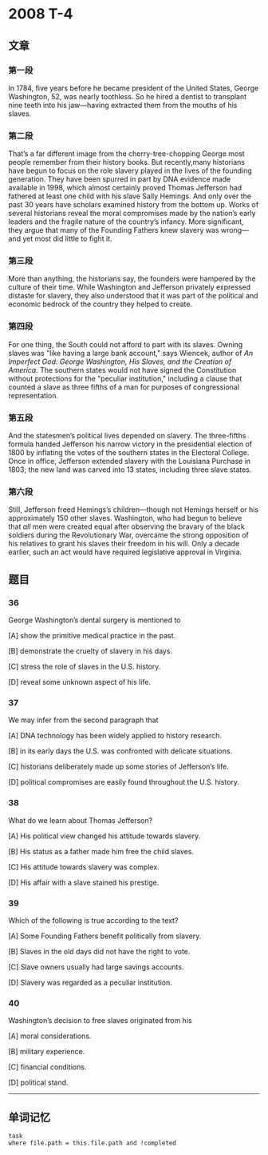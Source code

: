 # 2008 T-4

## 文章

### 第一段

In 1784, five years before he became president of the United States, George Washington, 52, was nearly toothless. So he hired a dentist to transplant nine teeth into his jaw—having extracted them from the mouths of his slaves.

### 第二段

That’s a far different image from the cherry-tree-chopping George most people remember from their history books. But recently,many historians have begun to focus on the role slavery played in the lives of the founding generation. They have been spurred in part by DNA evidence made available in 1998, which almost certainly proved Thomas Jefferson had fathered at least one child with his slave Sally Hemings. And only over the past 30 years have scholars examined history from the bottom up. Works of several historians reveal the moral compromises made by the nation’s early leaders and the fragile nature of the country’s infancy. More significant, they argue that many of the Founding Fathers knew slavery was wrong—and yet most did little to fight it.

### 第三段

More than anything, the historians say, the founders were hampered by the culture of their time. While Washington and Jefferson privately expressed distaste for slavery, they also understood that it was part of the political and economic bedrock of the country they helped to create.

### 第四段

For one thing, the South could not afford to part with its slaves. Owning slaves was "like having a large bank account," says Wiencek, author of _An Imperfect God: George Washington, His Slaves, and the Creation of America_. The southern states would not have signed the Constitution without protections for the "peculiar institution," including a clause that counted a slave as three fifths of a man for purposes of congressional representation.

### 第五段

And the statesmen’s political lives depended on slavery. The three-fifths formula handed Jefferson his narrow victory in the presidential election of 1800 by inflating the votes of the southern states in the Electoral College. Once in office, Jefferson extended slavery with the Louisiana Purchase in 1803; the new land was carved into 13 states, including three slave states.

### 第六段

Still, Jefferson freed Hemings’s children—though not Hemings herself or his approximately 150 other slaves. Washington, who had begun to believe that _all_ men were created equal after observing the bravary of the black soldiers during the Revolutionary War, overcame the strong opposition of his relatives to grant his slaves their freedom in his will. Only a decade earlier, such an act would have required legislative approval in Virginia.

## 题目

### 36

George Washington’s dental surgery is mentioned to 

[A] show the primitive medical practice in the past. 

[B] demonstrate the cruelty of slavery in his days. 

[C] stress the role of slaves in the U.S. history.

[D] reveal some unknown aspect of his life.

### 37

We may infer from the second paragraph that

[A] DNA technology has been widely applied to history research. 

[B] in its early days the U.S. was confronted with delicate situations. 

[C] historians deliberately made up some stories of Jefferson’s life.

[D] political compromises are easily found throughout the U.S. history.

### 38

What do we learn about Thomas Jefferson?

[A] His political view changed his attitude towards slavery. 

[B] His status as a father made him free the child slaves. 

[C] His attitude towards slavery was complex.

[D] His affair with a slave stained his prestige.

### 39

Which of the following is true according to the text?

[A] Some Founding Fathers benefit politically from slavery. 

[B] Slaves in the old days did not have the right to vote.

[C] Slave owners usually had large savings accounts. 

[D] Slavery was regarded as a peculiar institution.

### 40

Washington’s decision to free slaves originated from his 

[A] moral considerations.

[B] military experience. 

[C] financial conditions. 

[D] political stand.

---

## 单词记忆

```dataview
task
where file.path = this.file.path and !completed
```